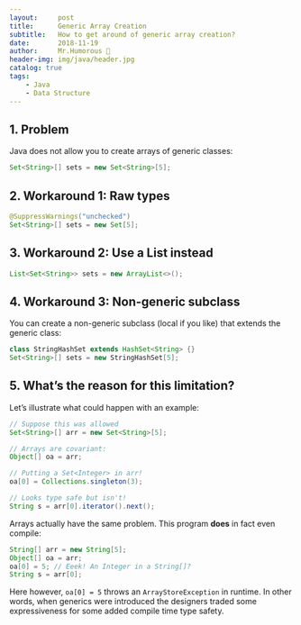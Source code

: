 ```yaml
---
layout:     post
title:      Generic Array Creation
subtitle:   How to get around of generic array creation?
date:       2018-11-19
author:     Mr.Humorous 🥘
header-img: img/java/header.jpg
catalog: true
tags:
    - Java
    - Data Structure
---
```


## 1. Problem
Java does not allow you to create arrays of generic classes:
```java
Set<String>[] sets = new Set<String>[5];
```

## 2. Workaround 1: Raw types
```java
@SuppressWarnings("unchecked")
Set<String>[] sets = new Set[5];
```

## 3. Workaround 2: Use a List instead
```java
List<Set<String>> sets = new ArrayList<>();
```

## 4. Workaround 3: Non-generic subclass
You can create a non-generic subclass (local if you like) that extends the generic class:
```java
class StringHashSet extends HashSet<String> {}
Set<String>[] sets = new StringHashSet[5];
```

## 5. What’s the reason for this limitation?
Let’s illustrate what could happen with an example:
```java
// Suppose this was allowed
Set<String>[] arr = new Set<String>[5];

// Arrays are covariant:
Object[] oa = arr;

// Putting a Set<Integer> in arr!
oa[0] = Collections.singleton(3);

// Looks type safe but isn't!
String s = arr[0].iterator().next();
```
Arrays actually have the same problem. This program __does__ in fact even compile:
```java
String[] arr = new String[5];
Object[] oa = arr;
oa[0] = 5; // Eeek! An Integer in a String[]?
String s = arr[0];
```
Here however, `oa[0] = 5` throws an `ArrayStoreException` in runtime. In other words, when generics were introduced the designers traded some expressiveness for some added compile time type safety.
